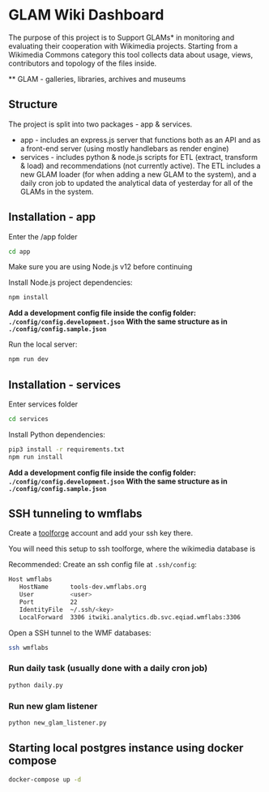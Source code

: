 # GLAM Wiki Dashboard

The purpose of this project is to Support GLAMs* in monitoring and evaluating
their cooperation with Wikimedia projects. Starting from a Wikimedia Commons
category this tool collects data about usage, views, contributors and topology
of the files inside.

** GLAM - galleries, libraries, archives and museums

## Structure

The project is split into two packages - app & services.

* app - includes an express.js server that functions both as an API and as a front-end server (using mostly handlebars as render engine)
* services - includes python & node.js scripts for ETL (extract, transform & load) and recommendations (not currently active). The ETL includes a new GLAM loader (for when adding a new GLAM to the system), and a daily cron job to updated the analytical data of yesterday for all of the GLAMs in the system.

## Installation - app

Enter the /app folder

```bash
cd app
```

Make sure you are using Node.js v12 before continuing

Install Node.js project dependencies:

```bash
npm install
```

**Add a development config file inside the config folder: `./config/config.development.json` With the same structure as in `./config/config.sample.json`**

Run the local server:

```bash
npm run dev
```

## Installation - services

Enter services folder

```bash
cd services
```

Install Python dependencies:

```bash
pip3 install -r requirements.txt
npm run install
```

**Add a development config file inside the config folder: `./config/config.development.json` With the same structure as in `./config/config.sample.json`**

## SSH tunneling to wmflabs

Create a [toolforge](https://admin.toolforge.org) account and add your ssh key there.

You will need this setup to ssh toolforge, where the wikimedia database is

Recommended: Create an ssh config file at `.ssh/config`:

```bash
Host wmflabs
   HostName      tools-dev.wmflabs.org
   User          <user>
   Port          22
   IdentityFile  ~/.ssh/<key>
   LocalForward  3306 itwiki.analytics.db.svc.eqiad.wmflabs:3306
```

Open a SSH tunnel to the WMF databases:

```bash
ssh wmflabs
```

### Run daily task (usually done with a daily cron job)

```bash
python daily.py
```

### Run new glam listener

```bash
python new_glam_listener.py
```

## Starting local postgres instance using docker compose

```bash
docker-compose up -d
```
